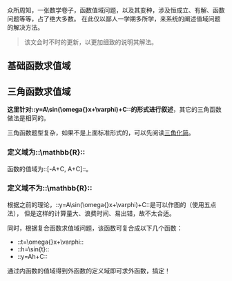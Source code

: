 众所周知，一张数学卷子，函数值域问题，以及其变种，涉及恒成立、有解、函数问题等等，占了绝大多数。
在此仅以鄙人一学期多所学，来系统的阐述值域问题的解决方法。

> 该文会时不时的更新，以更加细致的说明其解法。

## 基础函数求值域

## 三角函数求值域
**这里针对::y=A\sin(\omega{}x+\varphi)+C::的形式进行叙述**，其它的三角函数做法是相同的。

三角函数题型复杂，如果不是上面标准形式的，可以先阅读[三角化简](articles.html?2022-03-26)。

### 定义域为::\mathbb{R}::
函数的值域为::[-A+C, A+C]::。

### 定义域不为::\mathbb{R}::
根据之前的理论，::y=A\sin(\omega{}x+\varphi)+C::是可以作图的（使用五点法），
但是这样的计算量大、浪费时间、易出错，故不太合适。

同时，根据复合函数求值域问题，该函数可复合成以下几个函数：

- ::t=\omega{}x+\varphi::
- ::h=\sin{t}::
- ::y=Ah+C::

通过内函数的值域得到外函数的定义域即可求外函数，搞定！
